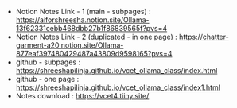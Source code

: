 - Notion Notes Link - 1 (main - subpages) : https://aiforshreesha.notion.site/Ollama-13f62331cebb468dbb27b1f86839565f?pvs=4
- Notion Notes Link - 2 (duplicated - in one page) : https://chatter-garment-a20.notion.site/Ollama-877eaf397480429487a43809d9598165?pvs=4
- github - subpages : https://shreeshapilinja.github.io/vcet_ollama_class/index.html
- github - one page : https://shreeshapilinja.github.io/vcet_ollama_class/index1.html
- Notes download : https://vcet4.tiiny.site/
